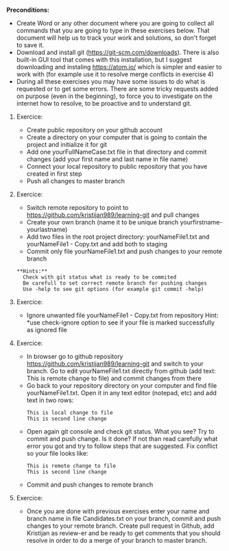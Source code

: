 **Preconditions:** 
-  Create Word or any other document where you are going to collect all commands that you are going to type in these exercises below. That document will help us to track your work and solutions, so don't forget to save it. 
-  Download and install git (https://git-scm.com/downloads). There is also built-in GUI tool that comes with this installation, but I suggest downloading and instaling https://atom.io/ which is simpler and easier to work with (for example use it to resolve merge conflicts in exercise 4) 
-  During all these exercises you may have some issues to do what is requested or to get some errors. There are some tricky requests added on purpose (even in the beginning), to force you to investigate on the internet how to resolve, to be proactive and to understand git.

1. Exercice: 
   - Create public repository on your github account 
   - Create a directory on your computer that is going to contain the project and initialize it for git 
   - Add one yourFullNameCase.txt file in that directory and commit changes (add your first name and last name in file name) 
   - Connect your local repository to public repository that you have created in first step 
   - Push all changes to master branch

2. Exercice: 
   - Switch remote repository to point to https://github.com/kristijan989/learning-git and pull changes 
   - Create your own branch (name it to be unique branch yourfirstname-yourlastname) 
   - Add two files in the root project directory: yourNameFile1.txt and yourNameFile1 - Copy.txt and add both to staging 
   - Commit only file yourNameFile1.txt and push changes to your remote branch
   ```
   **Hints:** 
     Check with git status what is ready to be commited 
     Be carefull to set correct remote branch for pushing changes 
     Use -help to see git options (for example git commit -help)
   ```

3. Exercice: 
   - Ignore unwanted file yourNameFile1 - Copy.txt from repository Hint: *use check-ignore option to see if your file is marked successfully as ignored file

4. Exercice: 
   - In browser go to github repository https://github.com/kristijan989/learning-git and switch to your branch. Go to edit yourNameFile1.txt directly from github (add text: This is remote change to file) and commit changes from there 
   - Go back to your repository directory on your computer and find file yourNameFile1.txt. Open it in any text editor (notepad, etc) and add text in two rows: 
     ```
     This is local change to file 
     This is second line change 
     ```
   - Open again git console and check git status. What you see? Try to commit and push change. Is it done? If not than read carefully what error you got and try to follow steps that are suggested. Fix conflict so your file looks like: 
     ```
     This is remote change to file 
     This is second line change 
     ```
   - Commit and push changes to remote branch

5. Exercice: 
   - Once you are done with previous exercises enter your name and branch name in file Candidates.txt on your branch, commit and push changes to your remote branch. Create pull request in Github, add Kristijan as review-er and be ready to get comments that you should resolve in order to do a merge of your branch to master branch.
